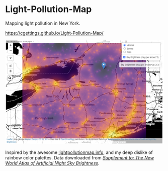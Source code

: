 # Light-Pollution-Map

Mapping light pollution in New York. 

https://cgettings.github.io/Light-Pollution-Map/

[![Screenshot of map](screenshot.png)](https://cgettings.github.io/Light-Pollution-Map/)

Inspired by the awesome [lightpollutionmap.info](https://www.lightpollutionmap.info/#zoom=6.90&lat=5302607&lon=-8417855&layers=B0FFFFFTFFFFFFFFF), and my deep dislike of rainbow color palettes. Data downloaded from [*Supplement to: The New World Atlas of Artificial Night Sky Brightness*](http://doi.org/10.5880/GFZ.1.4.2016.001).

